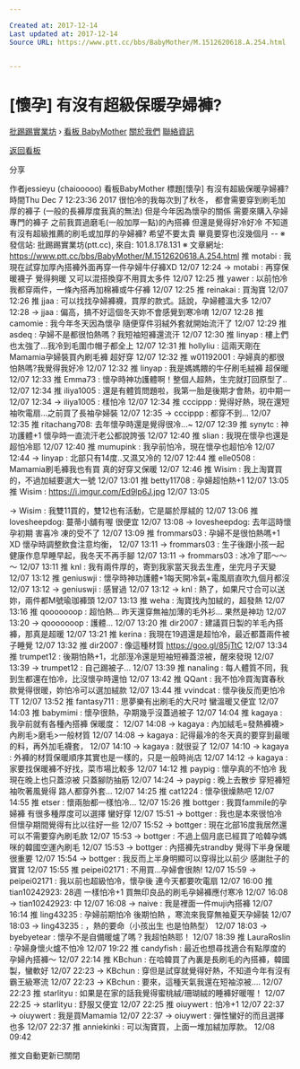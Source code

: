 ```yaml
---

Created at: 2017-12-14
Last updated at: 2017-12-14
Source URL: https://www.ptt.cc/bbs/BabyMother/M.1512620618.A.254.html


---
```


# [懷孕] 有沒有超級保暖孕婦褲?


[批踢踢實業坊](https://www.ptt.cc/) › [看板 BabyMother](https://www.ptt.cc/bbs/BabyMother/index.html) [關於我們](https://www.ptt.cc/about.html) [聯絡資訊](https://www.ptt.cc/contact.html)

[返回看板](https://www.ptt.cc/bbs/BabyMother/index.html)

分享

作者jessieyu (chaiooooo)
看板BabyMother
標題\[懷孕\] 有沒有超級保暖孕婦褲?
時間Thu Dec 7 12:23:36 2017
很怕冷的我每次到了秋冬， 都會需要穿到刷毛加厚的褲子 (一般的長褲厚度我真的無法) 但是今年因為懷孕的關係 需要來購入孕婦專門的褲子 之前我買過磨毛(一般加厚一點)的內搭褲 但還是覺得好冷好冷 不知道有沒有超級推薦的刷毛或加厚的孕婦褲? 希望不要太貴 畢竟要穿也沒幾個月 -- ※ 發信站: 批踢踢實業坊(ptt.cc), 來自: 101.8.178.131 ※ 文章網址: <https://www.ptt.cc/bbs/BabyMother/M.1512620618.A.254.html>
推 motabi : 我現在試穿加厚內搭褲外面再穿一件孕婦牛仔褲XD 12/07 12:24
→ motabi : 再穿保暖襪子 覺得夠暖 又可以混搭換穿不用買太多件 12/07 12:25
推 yawer : 以前怕冷我都穿兩件，一條內搭再加棉褲或牛仔褲 12/07 12:25
推 reinakai : 買淘寶 12/07 12:26
推 jjaa : 可以找找孕婦褲襪，買厚的款式。話說，孕婦體溫大多 12/07 12:28
→ jjaa : 偏高，搞不好這個冬天妳不會感覺到寒冷唷 12/07 12:28
推 camomie : 我今年冬天因為懷孕 隨便穿件羽絨外套就開始流汗了 12/07 12:29
推 asdeq : 孕婦不是都很怕熱嗎？我短袖短褲還流汗 12/07 12:30
推 linyap : 樓上們也太強了...我冷到毛圍巾帽子都全上 12/07 12:31
推 hollyliu : 這兩天剛在Mamamia孕婦裝買內刷毛褲 超好穿 12/07 12:32
推 w01192001 : 孕婦真的都很怕熱嗎?我覺得我好冷 12/07 12:32
推 linyap : 我是媽媽餵的牛仔刷毛絨褲 超保暖 12/07 12:33
推 Emma73 : 懷孕時神功護體啊！整個人超熱，生完就打回原型了.. 12/07 12:34
推 iliya1005 : 還是有體質問題啦，我第一胎是後期才會熱，初中期一 12/07 12:34
→ iliya1005 : 樣怕冷 12/07 12:34
推 cccippp : 覺得好熱，現在還短袖吹電扇...之前買了長袖孕婦裝 12/07 12:35
→ cccippp : 都穿不到... 12/07 12:35
推 ritachang708: 去年懷孕時還是覺得很冷...~ 12/07 12:39
推 synytc : 神功護體+1 懷孕時一直流汗老公都說誇張 12/07 12:40
推 slian : 我現在懷孕也還是超怕冷耶 12/07 12:40
推 mumupink : 我孕前怕冷，現在懷孕也超怕冷 12/07 12:44
→ linyap : 北部只有14度..又濕又冷的 12/07 12:44
推 elle0508 : Mamamia刷毛褲我也有買 真的好穿又保暖 12/07 12:46
推 Wisim : 我上淘寶買的，不過加絨要選大一號 12/07 13:01
推 betty11708 : 孕婦超怕熱+1 12/07 13:05
推 Wisim : <https://i.imgur.com/Ed9lp6J.jpg> 12/07 13:05

→ Wisim : 我雙11買的，雙12也有活動，它是屬於厚絨的 12/07 13:06
推 lovesheepdog: 蔓蒂小舖有喔 很便宜 12/07 13:08
→ lovesheepdog: 去年這時懷孕初期 害喜冷 凍的受不了 12/07 13:09
推 frommars03 : 孕婦不是很怕熱嗎+1 XD 懷孕時調整飲食注意均衡， 12/07 13:11
→ frommars03 : 生子後跟小孩一起健康作息早睡早起，我冬天不再手腳 12/07 13:11
→ frommars03 : 冰冷了耶～～～ 12/07 13:11
推 knl : 我有兩件厚的，寄到我家當天我去生產，坐完月子天變 12/07 13:12
推 geniuswji : 懷孕時神功護體+1每天開冷氣+電風扇直吹九個月都沒 12/07 13:12
→ geniuswji : 感冒過 12/07 13:12
→ knl : 熱了，如果尺寸合可以送妳，兩件都M號瑜珈褲頭 12/07 13:13
推 weha : 淘寶找內加絨的，超發熱 12/07 13:16
推 qooooooop : 超怕熱... 昨天還穿無袖加薄的毛外衫... 果然是神功 12/07 13:20
→ qooooooop : 護體... 12/07 13:20
推 dir2007 : 建議買日製的羊毛內搭褲，那真是超暖 12/07 13:21
推 kerina : 我現在19週還是超怕冷，最近都蓋兩件被子睡覺 12/07 13:32
推 dir2007 : 像這種材質 <https://goo.gl/85jTtC> 12/07 13:34
推 trumpet12 : 後期怕熱+1，北部溼冷還是短袖短褲蓋涼被，醒來發現 12/07 13:39
→ trumpet12 : 自己踢被子... 12/07 13:39
推 nanaling : 每人體質不同，我到生都還在怕冷，比沒懷孕時還怕 12/07 13:42
推 QQant : 我不怕冷買淘寶春秋款覺得很暖，妳怕冷可以選加絨款 12/07 13:44
推 vvindcat : 懷孕後反而更怕冷TT 12/07 13:52
推 fantasy711 : 思夢樂有出刷毛的大尺吋 蠻溫暖又便宜 12/07 14:03
推 babymimi : 懷孕很熱，孕期幾乎沒蓋過被子 12/07 14:04
推 kagaya : 我孕前就有各種內搭褲 保暖度： 12/07 14:08
→ kagaya : 內加絨毛=發熱褲襪>內刷毛>磨毛>一般材質 12/07 14:08
→ kagaya : 記得最冷的冬天真的要穿到最暖的料，再外加毛襪套， 12/07 14:10
→ kagaya : 就很妥了 12/07 14:10
→ kagaya : 外褲的材質保暖順序其實也是一樣的，只是一般時尚店 12/07 14:12
→ kagaya : 家要找保暖褲不好找，菜市場比較多 12/07 14:12
推 paypig : 懷孕真的不怕冷 我現在晚上也只蓋涼被 只蓋腳防抽筋 12/07 14:24
→ paypig : 晚上去散步 穿短褲短袖吹著風覺得 路人都穿外套... 12/07 14:25
推 cat1224 : 懷孕很燥熱吧 12/07 14:55
推 etser : 懷兩胎都一樣怕冷... 12/07 15:26
推 bottger : 我買fammile的孕婦褲 有很多種厚度可以選擇 蠻好穿 12/07 15:51
→ bottger : 我也是本來很怕冷 但懷孕期間覺得有比以往好一些 12/07 15:52
→ bottger : 現在北部16度我居然還可以不需要穿內刷毛款 12/07 15:53
→ bottger : 不過上個月底已經買了哈韓孕媽咪的韓國空運內刷毛 12/07 15:53
→ bottger : 內搭褲先strandby 覺得下半身保暖很重要 12/07 15:54
→ bottger : 我反而上半身明顯可以穿得比以前少 感謝肚子的寶寶 12/07 15:55
推 peipei02171 : 不用買...孕婦會很熱! 12/07 15:59
→ peipei02171 : 我以前也超級怕冷，懷孕後 連今天都要吹電扇 12/07 16:00
推 tian10242923: 28週 一樣怕冷+1 買無印良品的刷毛孕婦褲應付寒冷 12/07 16:08
→ tian10242923: 中 12/07 16:08
→ naive : 我是裡面一件muji內搭褲 12/07 16:14
推 ling43235 : 孕婦前期怕冷 後期怕熱 ，寒流來我穿無袖夏天孕婦裝 12/07 18:03
→ ling43235 : ，熱的要命（小孩出生 也是怕熱型） 12/07 18:03
→ byebyetear : 懷孕不是自備暖爐了嗎？我超怕熱耶！ 12/07 18:39
推 LauraRoslin : 孕婦身懷火爐不怕冷 12/07 19:22
推 candyfish : 最近也想尋找適合有點厚度的孕婦內搭褲～ 12/07 22:14
推 KBchun : 在哈韓買了內裏是長刷毛的內搭褲，韓國製，蠻軟好 12/07 22:23
→ KBchun : 穿但是試穿就覺得好熱，不知道今年有沒有霸王級寒流 12/07 22:23
→ KBchun : 要來，這種天氣我還在短袖涼被.... 12/07 22:23
推 starlityu : 如果是在家的話我覺得蜜桃絨/珊瑚絨的睡褲好暖喔！ 12/07 22:25
→ starlityu : 舒服又便宜 12/07 22:25
推 oiuywert : 怕冷+1 12/07 22:37
→ oiuywert : 我是買Mamamia 12/07 22:37
→ oiuywert : 彈性蠻好的而且選擇也多 12/07 22:37
推 anniekinki : 可以淘寶買，上面一堆加絨加厚款。 12/08 09:42

推文自動更新已關閉

